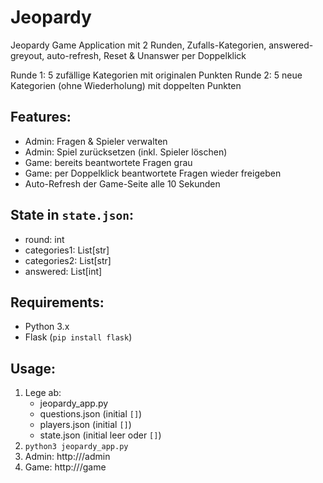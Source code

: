 # Jeopardy

Jeopardy Game Application mit 2 Runden, Zufalls-Kategorien, answered-greyout, auto-refresh, Reset & Unanswer per Doppelklick

Runde 1: 5 zufällige Kategorien mit originalen Punkten
Runde 2: 5 neue Kategorien (ohne Wiederholung) mit doppelten Punkten

## Features:
- Admin: Fragen & Spieler verwalten
- Admin: Spiel zurücksetzen (inkl. Spieler löschen)
- Game: bereits beantwortete Fragen grau
- Game: per Doppelklick beantwortete Fragen wieder freigeben
- Auto-Refresh der Game-Seite alle 10 Sekunden

## State in `state.json`:
- round: int
- categories1: List[str]
- categories2: List[str]
- answered: List[int]

## Requirements:
- Python 3.x
- Flask (`pip install flask`)

## Usage:
1. Lege ab:
   - jeopardy_app.py
   - questions.json (initial `[]`)
   - players.json   (initial `[]`)
   - state.json     (initial leer oder `[]`)
2. `python3 jeopardy_app.py`
3. Admin: http://<deine-domain>/admin
4. Game:  http://<deine-domain>/game